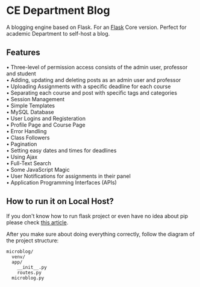 # CE Department Blog
A blogging engine based on Flask. For an [Flask](https://palletsprojects.com/p/flask/) Core version. Perfect for academic Department to self-host a blog.


## Features
•	Three-level of permission access consists of the admin user, professor and student<br>
•	Adding, updating and deleting posts as an admin user and professor<br>
•	Uploading Assignments with a specific deadline for each course<br>
•	Separating each course and post with specific tags and categories<br>
•	Session Management<br>
• Simple Templates<br>
• MySQL Database<br>
• User Logins and Registeration<br>
• Profile Page and Course Page<br>
• Error Handling<br>
• Class Followers<br>
• Pagination<br>
• Setting easy dates and times for deadlines<br>
• Using Ajax<br>
• Full-Text Search<br>
• Some JavaScript Magic<br>
• User Notifications for assignments in their panel<br>
• Application Programming Interfaces (APIs)<br>

## How to run it on Local Host?
If you don't know how to run flask project or even have no idea about pip please check [this article](https://blog.miguelgrinberg.com/post/the-flask-mega-tutorial-part-i-hello-world).

After you make sure about doing everything correctly, follow the diagram of the project structure:
```
microblog/
  venv/
  app/
    __init__.py
    routes.py
  microblog.py
```

